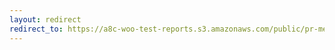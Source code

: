 ```yaml
---
layout: redirect
redirect_to: https://a8c-woo-test-reports.s3.amazonaws.com/public/pr-merge/43663/api/index.html
---
```

